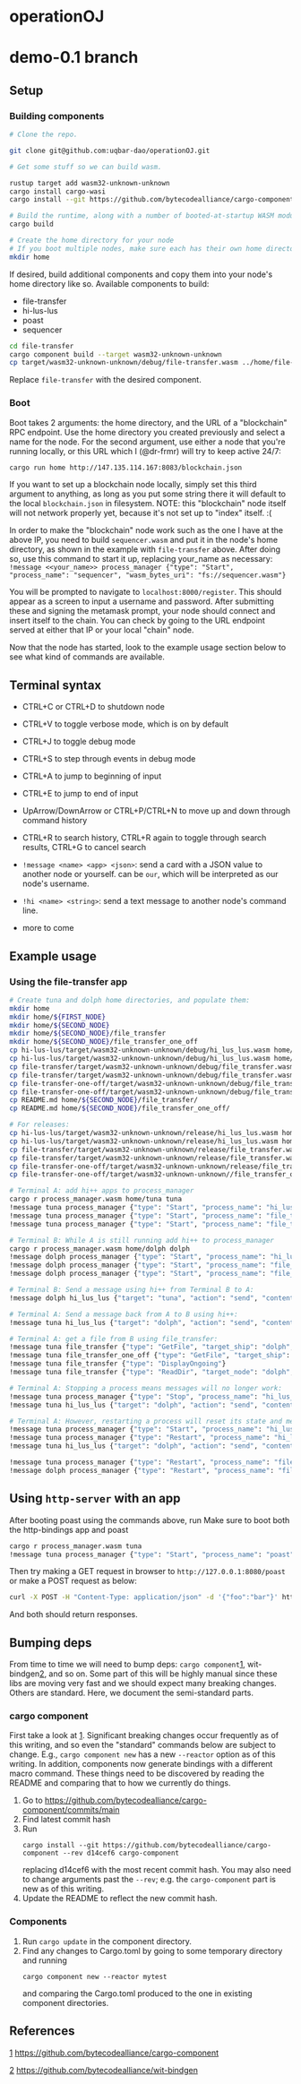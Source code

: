 # operationOJ

# demo-0.1 branch

## Setup

### Building components

```bash
# Clone the repo.

git clone git@github.com:uqbar-dao/operationOJ.git

# Get some stuff so we can build wasm.

rustup target add wasm32-unknown-unknown
cargo install cargo-wasi
cargo install --git https://github.com/bytecodealliance/cargo-component --rev d14cef6 cargo-component

# Build the runtime, along with a number of booted-at-startup WASM modules including process-manager, terminal, and http-bindings
cargo build

# Create the home directory for your node
# If you boot multiple nodes, make sure each has their own home directory.
mkdir home
```

If desired, build additional components and copy them into your node's home directory like so. Available components to build:
- file-transfer
- hi-lus-lus
- poast
- sequencer

```bash
cd file-transfer
cargo component build --target wasm32-unknown-unknown
cp target/wasm32-unknown-unknown/debug/file-transfer.wasm ../home/file-transfer.wasm
```
Replace `file-transfer` with the desired component.

### Boot

Boot takes 2 arguments: the home directory, and the URL of a "blockchain" RPC endpoint. Use the home directory you created previously and select a name for the node. For the second argument, use either a node that you're running locally, or this URL which I (@dr-frmr) will try to keep active 24/7:
```bash
cargo run home http://147.135.114.167:8083/blockchain.json
```

If you want to set up a blockchain node locally, simply set this third argument to anything, as long as you put some string there it will default to the local `blockchain.json` in filesystem. NOTE: this "blockchain" node itself will not network properly yet, because it's not set up to "index" itself. :(

In order to make the "blockchain" node work such as the one I have at the above IP, you need to build `sequencer.wasm` and put it in the node's home directory, as shown in the example with `file-transfer` above. After doing so, use this command to start it up, replacing your_name as necessary:
`!message <<your_name>> process_manager {"type": "Start", "process_name": "sequencer", "wasm_bytes_uri": "fs://sequencer.wasm"}`

You will be prompted to navigate to `localhost:8000/register`. This should appear as a screen to input a username and password. After submitting these and signing the metamask prompt, your node should connect and insert itself to the chain. You can check by going to the URL endpoint served at either that IP or your local "chain" node.

Now that the node has started, look to the example usage section below to see what kind of commands are available.

## Terminal syntax

- CTRL+C or CTRL+D to shutdown node
- CTRL+V to toggle verbose mode, which is on by default
- CTRL+J to toggle debug mode
- CTRL+S to step through events in debug mode

- CTRL+A to jump to beginning of input
- CTRL+E to jump to end of input
- UpArrow/DownArrow or CTRL+P/CTRL+N to move up and down through command history
- CTRL+R to search history, CTRL+R again to toggle through search results, CTRL+G to cancel search

- `!message <name> <app> <json>`: send a card with a JSON value to another node or yourself. <name> can be `our`, which will be interpreted as our node's username.
- `!hi <name> <string>`: send a text message to another node's command line.
- more to come

## Example usage

### Using the file-transfer app

```bash
# Create tuna and dolph home directories, and populate them:
mkdir home
mkdir home/${FIRST_NODE}
mkdir home/${SECOND_NODE}
mkdir home/${SECOND_NODE}/file_transfer
mkdir home/${SECOND_NODE}/file_transfer_one_off
cp hi-lus-lus/target/wasm32-unknown-unknown/debug/hi_lus_lus.wasm home/${FIRST_NODE}/
cp hi-lus-lus/target/wasm32-unknown-unknown/debug/hi_lus_lus.wasm home/${SECOND_NODE}/
cp file-transfer/target/wasm32-unknown-unknown/debug/file_transfer.wasm home/${FIRST_NODE}/
cp file-transfer/target/wasm32-unknown-unknown/debug/file_transfer.wasm home/${SECOND_NODE}/
cp file-transfer-one-off/target/wasm32-unknown-unknown/debug/file_transfer_one_off.wasm home/${FIRST_NODE}/
cp file-transfer-one-off/target/wasm32-unknown-unknown/debug/file_transfer_one_off.wasm home/${SECOND_NODE}/
cp README.md home/${SECOND_NODE}/file_transfer/
cp README.md home/${SECOND_NODE}/file_transfer_one_off/

# For releases:
cp hi-lus-lus/target/wasm32-unknown-unknown/release/hi_lus_lus.wasm home/${FIRST_NODE}/
cp hi-lus-lus/target/wasm32-unknown-unknown/release/hi_lus_lus.wasm home/${SECOND_NODE}/
cp file-transfer/target/wasm32-unknown-unknown/release/file_transfer.wasm home/${FIRST_NODE}/
cp file-transfer/target/wasm32-unknown-unknown/release/file_transfer.wasm home/${SECOND_NODE}/
cp file-transfer-one-off/target/wasm32-unknown-unknown/release/file_transfer_one_off.wasm home/${FIRST_NODE}/
cp file-transfer-one-off/target/wasm32-unknown-unknown//file_transfer_one_off.wasm home/${SECOND_NODE}/

# Terminal A: add hi++ apps to process_manager
cargo r process_manager.wasm home/tuna tuna
!message tuna process_manager {"type": "Start", "process_name": "hi_lus_lus", "wasm_bytes_uri": "fs://hi_lus_lus.wasm"}
!message tuna process_manager {"type": "Start", "process_name": "file_transfer", "wasm_bytes_uri": "fs://file_transfer.wasm"}
!message tuna process_manager {"type": "Start", "process_name": "file_transfer_one_off", "wasm_bytes_uri": "fs://file_transfer_one_off.wasm"}

# Terminal B: While A is still running add hi++ to process_manager
cargo r process_manager.wasm home/dolph dolph
!message dolph process_manager {"type": "Start", "process_name": "hi_lus_lus", "wasm_bytes_uri": "fs://hi_lus_lus.wasm"}
!message dolph process_manager {"type": "Start", "process_name": "file_transfer", "wasm_bytes_uri": "fs://file_transfer.wasm"}
!message dolph process_manager {"type": "Start", "process_name": "file_transfer_one_off", "wasm_bytes_uri": "fs://file_transfer_one_off.wasm"}

# Terminal B: Send a message using hi++ from Terminal B to A:
!message dolph hi_lus_lus {"target": "tuna", "action": "send", "contents": "hello from dolph"}

# Terminal A: Send a message back from A to B using hi++:
!message tuna hi_lus_lus {"target": "dolph", "action": "send", "contents": "hello from tuna"}

# Terminal A: get a file from B using file_transfer:
!message tuna file_transfer {"type": "GetFile", "target_ship": "dolph", "uri_string": "fs://README.md", "chunk_size": 1024}
!message tuna file_transfer_one_off {"type": "GetFile", "target_ship": "dolph", "uri_string": "fs://README.md", "chunk_size": 1024}
!message tuna file_transfer {"type": "DisplayOngoing"}
!message tuna file_transfer {"type": "ReadDir", "target_node": "dolph", "uri_string": "fs://."}

# Terminal A: Stopping a process means messages will no longer work:
!message tuna process_manager {"type": "Stop", "process_name": "hi_lus_lus"}
!message tuna hi_lus_lus {"target": "dolph", "action": "send", "contents": "hello from tuna"}

# Terminal A: However, restarting a process will reset its state and messages will work since the process is running again:
!message tuna process_manager {"type": "Start", "process_name": "hi_lus_lus", "wasm_bytes_uri": "fs://home/tuna/hi_lus_lus.wasm"}
!message tuna process_manager {"type": "Restart", "process_name": "hi_lus_lus"}
!message tuna hi_lus_lus {"target": "dolph", "action": "send", "contents": "hello from tuna"}

!message tuna process_manager {"type": "Restart", "process_name": "file_transfer"}
!message dolph process_manager {"type": "Restart", "process_name": "file_transfer"}
```

## Using `http-server` with an app

After booting poast using the commands above, run
Make sure to boot both the http-bindings app and poast
```bash
cargo r process_manager.wasm tuna
!message tuna process_manager {"type": "Start", "process_name": "poast", "wasm_bytes_uri": "fs://poast.wasm"}
```
Then try making a GET request in browser to `http://127.0.0.1:8080/poast` or make a POST request as below:
```bash
curl -X POST -H "Content-Type: application/json" -d '{"foo":"bar"}' http://127.0.0.1:8080/poast
```
And both should return responses.

## Bumping deps

From time to time we will need to bump deps: `cargo component`[1], wit-bindgen[2], and so on.
Some part of this will be highly manual since these libs are moving very fast and we should expect many breaking changes.
Others are standard.
Here, we document the semi-standard parts.

### cargo component

First take a look at [1].
Significant breaking changes occur frequently as of this writing, and so even the "standard" commands below are subject to change.
E.g., `cargo component new` has a new `--reactor` option as of this writing.
In addition, components now generate bindings with a different macro command.
These things need to be discovered by reading the README and comparing that to how we currently do things.

1. Go to https://github.com/bytecodealliance/cargo-component/commits/main
2. Find latest commit hash
3. Run
   ```
   cargo install --git https://github.com/bytecodealliance/cargo-component --rev d14cef6 cargo-component
   ```
   replacing d14cef6 with the most recent commit hash.
   You may also need to change arguments past the `--rev`; e.g. the `cargo-component` part is new as of this writing.
4. Update the README to reflect the new commit hash.

### Components

1. Run `cargo update` in the component directory.
2. Find any changes to Cargo.toml by going to some temporary directory and running
   ```
   cargo component new --reactor mytest
   ```
   and comparing the Cargo.toml produced to the one in existing component directories.

## References

[1] https://github.com/bytecodealliance/cargo-component

[2] https://github.com/bytecodealliance/wit-bindgen

[1]: https://github.com/bytecodealliance/cargo-component
[2]: https://github.com/bytecodealliance/wit-bindgen
